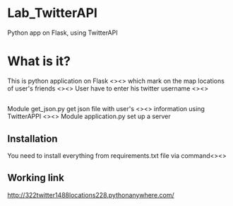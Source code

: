 # Lab_TwitterAPI
Python app on Flask, using TwitterAPI

# What is it?
This is python application on Flask <><>
which mark on the map locations of user's friends <><>
User have to enter his twitter username <><>

## 
Module get_json.py get json file with user's <><>
information using TwitterAPPI <><>
Module application.py set up a server

## Installation
You need to install everything from requirements.txt file via command<><>


## Working link 
http://322twitter1488locations228.pythonanywhere.com/
